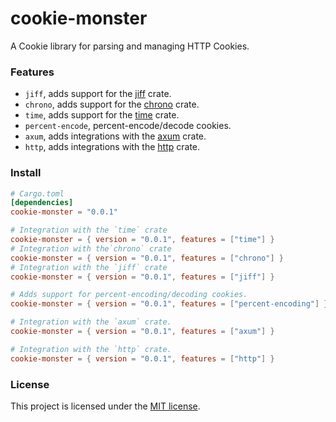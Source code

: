 # cookie-monster
A Cookie library for parsing and managing HTTP Cookies.


### Features
* `jiff`, adds support for the [jiff](https://docs.rs/jiff/latest/jiff/) crate.
* `chrono`, adds support for the [chrono](https://docs.rs/chrono/latest/chrono/) crate.
* `time`, adds support for the [time](https://docs.rs/time/latest/time/index.html) crate.
* `percent-encode`, percent-encode/decode cookies.
* `axum`, adds integrations with the [axum](https://docs.rs/axum/latest/axum/) crate.
* `http`, adds integrations with the [http](https://docs.rs/http/latest/http/) crate.


### Install
```toml
# Cargo.toml
[dependencies]
cookie-monster = "0.0.1"

# Integration with the `time` crate
cookie-monster = { version = "0.0.1", features = ["time"] }
# Integration with the`chrono` crate
cookie-monster = { version = "0.0.1", features = ["chrono"] }
# Integration with the `jiff` crate
cookie-monster = { version = "0.0.1", features = ["jiff"] }

# Adds support for percent-encoding/decoding cookies.
cookie-monster = { version = "0.0.1", features = ["percent-encoding"] }

# Integration with the `axum` crate.
cookie-monster = { version = "0.0.1", features = ["axum"] }

# Integration with the `http` crate.
cookie-monster = { version = "0.0.1", features = ["http"] }
```


### License
This project is licensed under the [MIT license].

[MIT license]: https://github.com/joeydewaal/cookie-monster/blob/main/LICENSE
